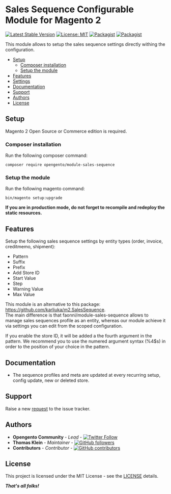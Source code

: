 # Sales Sequence Configurable Module for Magento 2

[![Latest Stable Version](https://img.shields.io/packagist/v/opengento/module-sales-sequence.svg?style=flat-square)](https://packagist.org/packages/opengento/module-sales-sequence)
[![License: MIT](https://img.shields.io/github/license/opengento/magento2-sales-sequence.svg?style=flat-square)](./LICENSE) 
[![Packagist](https://img.shields.io/packagist/dt/opengento/module-sales-sequence.svg?style=flat-square)](https://packagist.org/packages/opengento/module-sales-sequence/stats)
[![Packagist](https://img.shields.io/packagist/dm/opengento/module-sales-sequence.svg?style=flat-square)](https://packagist.org/packages/opengento/module-sales-sequence/stats)

This module allows to setup the sales sequence settings directly withing the configuration.

 - [Setup](#setup)
   - [Composer installation](#composer-installation)
   - [Setup the module](#setup-the-module)
 - [Features](#features)
 - [Settings](#settings)
 - [Documentation](#documentation)
 - [Support](#support)
 - [Authors](#authors)
 - [License](#license)

## Setup

Magento 2 Open Source or Commerce edition is required.

### Composer installation

Run the following composer command:

```
composer require opengento/module-sales-sequence
```

### Setup the module

Run the following magento command:

```
bin/magento setup:upgrade
```

**If you are in production mode, do not forget to recompile and redeploy the static resources.**

## Features

Setup the following sales sequence settings by entity types (order, invoice, creditmemo, shipment):
- Pattern
- Suffix
- Prefix
- Add Store ID
- Start Value
- Step
- Warning Value
- Max Value

This module is an alternative to this package: https://github.com/karliuka/m2.SalesSequence.  
The main difference is that faonni/module-sales-sequence allows to manage sales sequences profile as an entity, whereas 
our module achieve it via settings you can edit from the scoped configuration.  

If you enable the store ID, it will be added a the fourth argument in the pattern. We recommend you to use the numered argument syntax (%4$s) in order to the position of your choice in the pattern.  

## Documentation

- The sequence profiles and meta are updated at every recurring setup, config update, new or deleted store.

## Support

Raise a new [request](https://github.com/opengento/magento2-sales-sequence/issues) to the issue tracker.

## Authors

- **Opengento Community** - *Lead* - [![Twitter Follow](https://img.shields.io/twitter/follow/opengento.svg?style=social)](https://twitter.com/opengento)
- **Thomas Klein** - *Maintainer* - [![GitHub followers](https://img.shields.io/github/followers/thomas-kl1.svg?style=social)](https://github.com/thomas-kl1)
- **Contributors** - *Contributor* - [![GitHub contributors](https://img.shields.io/github/contributors/opengento/magento2-sales-sequence.svg?style=flat-square)](https://github.com/opengento/magento2-sales-sequence/graphs/contributors)

## License

This project is licensed under the MIT License - see the [LICENSE](./LICENSE) details.

***That's all folks!***
